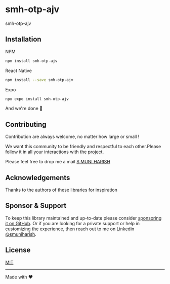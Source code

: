 # smh-otp-ajv

smh-otp-ajv

## Installation
NPM
```sh
npm install smh-otp-ajv
```
React Native
```sh
npm install --save smh-otp-ajv
```
Expo
```sh
npx expo install smh-otp-ajv
```

And we're done 🎉
## Contributing

Contribution are always welcome, no matter how large or small !

We want this community to be friendly and respectful to each other.Please follow it in all your interactions with the project.

Please feel free to drop me a mail [S MUNI HARISH](samamuniharish@gmail.com)

## Acknowledgements

Thanks to the authors of these libraries for inspiration

## Sponsor & Support

To keep this library maintained and up-to-date please consider [sponsoring it on GitHub](https://github.com/sponsors/smuniharish). Or if you are looking for a private support or help in customizing the experience, then reach out to me on Linkedin [@smuniharish](mailto:samamuniharish@gmail.com?subject=[GitHub]).

## License

[MIT](./LICENSE)

---

Made with ❤️
